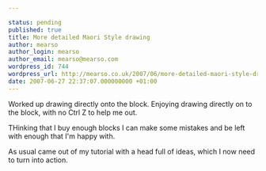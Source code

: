```yaml
---

status: pending
published: true
title: More detailed Maori Style drawing
author: mearso
author_login: mearso
author_email: mearso@mearso.com
wordpress_id: 744
wordpress_url: http://mearso.co.uk/2007/06/more-detailed-maori-style-drawing-2/
date: 2007-06-27 22:37:07.000000000 +01:00
---
```

Worked up drawing directly onto the block. Enjoying drawing directly on to the block, with no Ctrl Z to help me out.

THinking that I buy enough blocks I can make some mistakes and be left with enough that I'm happy with.

As usual came out of my tutorial with a head full of ideas, which I now need to turn into action.
